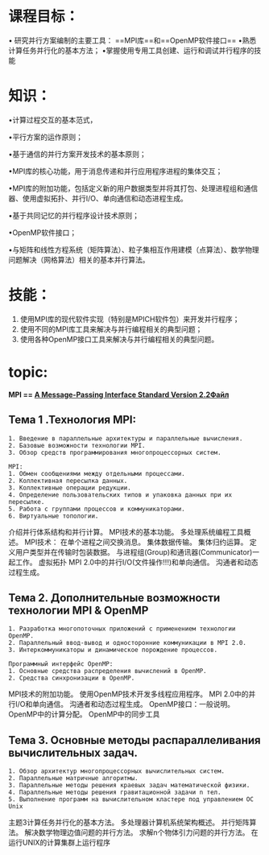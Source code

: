 
# 课程目标：

• 研究并行方案编制的主要工具：
		==MPI库==和==OpenMP软件接口==
•熟悉计算任务并行化的基本方法；
•掌握使用专用工具创建、运行和调试并行程序的技能

# 知识：
•计算过程交互的基本范式，

•平行方案的运作原则；

•基于通信的并行方案开发技术的基本原则；

•MPI库的核心功能，用于消息传递和并行应用程序进程的集体交互；

•MPI库的附加功能，包括定义新的用户数据类型并将其打包、处理进程组和通信器、使用虚拟拓扑、并行I/O、单向通信和动态进程生成。

•基于共同记忆的并行程序设计技术原则；

•OpenMP软件接口；

•与矩阵和线性方程系统（矩阵算法）、粒子集相互作用建模（点算法）、数学物理问题解决（网格算法）相关的基本并行算法。

# 技能：
1. 使用MPI库的现代软件实现（特别是MPICH软件包）来开发并行程序；
2. 使用不同的MPI库工具来解决与并行编程相关的典型问题；
3. 使用各种OpenMP接口工具来解决与并行编程相关的典型问题。

# topic:

**MPI == [A Message-Passing Interface Standard Version 2.2Файл](https://moodle.smbu.edu.cn/mod/resource/view.php?id=73343)**
## Тема 1 .Технология MPI: 
	1. Введение в параллельные архитектуры и параллельные вычисления.
	2. Базовые возможности технологии MPI. 
	3. Обзор средств программирования многопроцессорных систем. 

	MPI:
	1. Обмен сообщениями между отдельными процессами. 
	2. Коллективная пересылка данных. 
	3. Коллективные операции редукции. 
	4. Определение пользовательских типов и упаковка данных при их пересылке. 
	5. Работа с группами процессов и коммуникаторами. 
	6. Виртуальные топологии.
介绍并行体系结构和并行计算。
MPI技术的基本功能。
多处理系统编程工具概述。
MPI技术：
在单个进程之间交换消息。
集体数据传输。
集体归约运算。
定义用户类型并在传输时包装数据。
与进程组(Group)和通讯器(Communicator)一起工作。
虚拟拓扑
MPI 2.0中的并行I/O(文件操作!!!)和单向通信。
沟通者和动态过程生成。
## Тема 2.  Дополнительные возможности технологии MPI & OpenMP

	1. Разработка многопоточных приложений с применением технологии OpenMP.
	2. Параллельный ввод-вывод и односторонние коммуникации в MPI 2.0. 
	3. Интеркоммуникаторы и динамическое порождение процессов. 

	Программный интерфейс OpenMP:  
	1. Основные средства распределения вычислений в OpenMP. 
	2. Средства синхронизации в OpenMP.
MPI技术的附加功能。
使用OpenMP技术开发多线程应用程序。
MPI 2.0中的并行I/O和单向通信。
沟通者和动态过程生成。
OpenMP接口：一般说明。
OpenMP中的计算分配。
OpenMP中的同步工具

## Тема 3. Основные методы распараллеливания вычислительных задач.
	1. Обзор архитектур многопроцессорных вычислительных систем. 
	2. Параллельные матричные алгоритмы. 
	3. Параллельные методы решения краевых задач математической физики. 
	4. Параллельные методы решения гравитационной задачи n тел. 
	5. Выполнение программ на вычислительном кластере под управлением ОС Unix
主题3计算任务并行化的基本方法。
多处理器计算机系统架构概述。
并行矩阵算法。
解决数学物理边值问题的并行方法。
求解n个物体引力问题的并行方法。
在运行UNIX的计算集群上运行程序